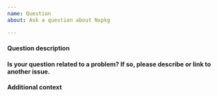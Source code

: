```yaml
---
name: Question
about: Ask a question about Nxpkg

---
```


#### Question description

<!-- Type your question here. -->

#### Is your question related to a problem? If so, please describe or link to another issue.

<!-- A description of what the related problem is. Ex. I'm always frustrated when [...] -->

#### Additional context

<!-- Add any other context or other information you'd like to include. -->
